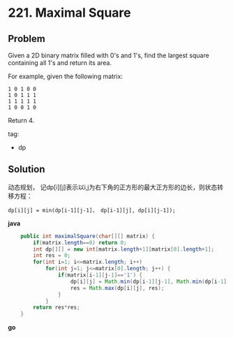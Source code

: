 # 221. Maximal Square

## Problem
Given a 2D binary matrix filled with 0's and 1's, find the largest square containing all 1's and return its area.

For example, given the following matrix:
```
1 0 1 0 0
1 0 1 1 1
1 1 1 1 1
1 0 0 1 0
```

Return 4.

tag:
- dp

## Solution
动态规划， 记dp[i][j]表示以i,j为右下角的正方形的最大正方形的边长，则状态转移方程：

```dp[i][j] = min(dp[i-1][j-1]， dp[i-1][j], dp[i][j-1]);```

**java**
```java
    public int maximalSquare(char[][] matrix) {
        if(matrix.length==0) return 0;
        int dp[][] = new int[matrix.length+1][matrix[0].length+1];
        int res = 0;
        for(int i=1; i<=matrix.length; i++) 
            for(int j=1; j<=matrix[0].length; j++) {
                if(matrix[i-1][j-1]=='1') {
                    dp[i][j] = Math.min(dp[i-1][j-1], Math.min(dp[i-1][j], dp[i][j-1]))+1;
                    res = Math.max(dp[i][j], res);
                }
            }
        return res*res;
    }
```

**go**
```go

```